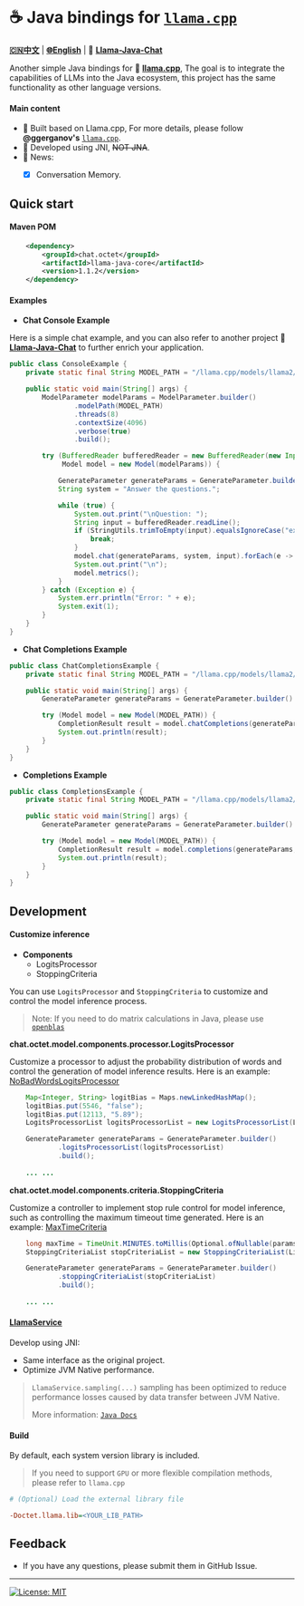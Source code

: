 # ☕️ Java bindings for [`llama.cpp`](https://github.com/ggerganov/llama.cpp)

[**🇨🇳中文**](./README.Zh_CN.md) | [**🌐English**](./README.md) | 🤖 [**Llama-Java-Chat**](https://github.com/eoctet/llama-java-chat.git)

Another simple Java bindings for 🦙 [**llama.cpp**](https://github.com/ggerganov/llama.cpp), The goal is to integrate the capabilities of LLMs into the Java ecosystem, this project has the same functionality as other language versions.

#### Main content
- 🚀 Built based on Llama.cpp, For more details, please follow **@ggerganov's** [`llama.cpp`](https://github.com/ggerganov/llama.cpp).
- 🚀 Developed using JNI, ~~NOT JNA~~.
- 🚀 News:
  - [X] Conversation Memory.


## Quick start

#### Maven POM

```xml
    <dependency>
        <groupId>chat.octet</groupId>
        <artifactId>llama-java-core</artifactId>
        <version>1.1.2</version>
    </dependency>
```

#### Examples

- **Chat Console Example**

Here is a simple chat example, and you can also refer to another project 🤖️ [**Llama-Java-Chat**](https://github.com/eoctet/llama-java-chat.git) to further enrich your application.

```java
public class ConsoleExample {
    private static final String MODEL_PATH = "/llama.cpp/models/llama2/ggml-model-7b-q6_k.gguf";

    public static void main(String[] args) {
        ModelParameter modelParams = ModelParameter.builder()
                .modelPath(MODEL_PATH)
                .threads(8)
                .contextSize(4096)
                .verbose(true)
                .build();

        try (BufferedReader bufferedReader = new BufferedReader(new InputStreamReader(System.in, StandardCharsets.UTF_8));
             Model model = new Model(modelParams)) {

            GenerateParameter generateParams = GenerateParameter.builder().build();
            String system = "Answer the questions.";

            while (true) {
                System.out.print("\nQuestion: ");
                String input = bufferedReader.readLine();
                if (StringUtils.trimToEmpty(input).equalsIgnoreCase("exit")) {
                    break;
                }
                model.chat(generateParams, system, input).forEach(e -> System.out.print(e.getText()));
                System.out.print("\n");
                model.metrics();
            }
        } catch (Exception e) {
            System.err.println("Error: " + e);
            System.exit(1);
        }
    }
}
```

- **Chat Completions Example**

```java
public class ChatCompletionsExample {
    private static final String MODEL_PATH = "/llama.cpp/models/llama2/ggml-model-7b-q6_k.gguf";

    public static void main(String[] args) {
        GenerateParameter generateParams = GenerateParameter.builder().build();

        try (Model model = new Model(MODEL_PATH)) {
            CompletionResult result = model.chatCompletions(generateParams, "Who are you?");
            System.out.println(result);
        }
    }
}
```

- **Completions Example**

```java
public class CompletionsExample {
    private static final String MODEL_PATH = "/llama.cpp/models/llama2/ggml-model-7b-q6_k.gguf";

    public static void main(String[] args) {
        GenerateParameter generateParams = GenerateParameter.builder().build();

        try (Model model = new Model(MODEL_PATH)) {
            CompletionResult result = model.completions(generateParams, "long time a ago");
            System.out.println(result);
        }
    }
}
```

## Development

#### Customize inference

- **Components**
  - LogitsProcessor
  - StoppingCriteria

You can use `LogitsProcessor` and `StoppingCriteria` to customize and control the model inference process.

> Note: If you need to do matrix calculations in Java, please use [`openblas`](https://github.com/bytedeco/javacpp-presets/tree/master/openblas)

**chat.octet.model.components.processor.LogitsProcessor**

Customize a processor to adjust the probability distribution of words and control the generation of model inference results. Here is an example: [NoBadWordsLogitsProcessor](src%2Fmain%2Fjava%2Fchat%2Foctet%2Fmodel%2Fprocessor%2Fimpl%2FNoBadWordsLogitsProcessor.java)

```java
    Map<Integer, String> logitBias = Maps.newLinkedHashMap();
    logitBias.put(5546, "false");
    logitBias.put(12113, "5.89");
    LogitsProcessorList logitsProcessorList = new LogitsProcessorList(Lists.newArrayList(new CustomBiasLogitsProcessor(logitBias, model.getVocabSize())));

    GenerateParameter generateParams = GenerateParameter.builder()
            .logitsProcessorList(logitsProcessorList)
            .build();
    
    ... ...

```

**chat.octet.model.components.criteria.StoppingCriteria**

Customize a controller to implement stop rule control for model inference, such as controlling the maximum timeout time generated. Here is an example: [MaxTimeCriteria](src%2Fmain%2Fjava%2Fchat%2Foctet%2Fmodel%2Fcriteria%2Fimpl%2FMaxTimeCriteria.java)

```java
    long maxTime = TimeUnit.MINUTES.toMillis(Optional.ofNullable(params.getTimeout()).orElse(10L));
    StoppingCriteriaList stopCriteriaList = new StoppingCriteriaList(Lists.newArrayList(new MaxTimeCriteria(maxTime)));

    GenerateParameter generateParams = GenerateParameter.builder()
            .stoppingCriteriaList(stopCriteriaList)
            .build();
    
    ... ...

```

#### [LlamaService](src%2Fmain%2Fjava%2Fchat%2Foctet%2Fmodel%2FLlamaService.java)

Develop using JNI:

- Same interface as the original project.
- Optimize JVM Native performance.

> `LlamaService.sampling(...)` sampling has been optimized to reduce performance losses caused by data transfer between JVM Native.
>
>
> More information: [`Java Docs`](docs/API.md)

#### Build

By default, each system version library is included.

> If you need to support `GPU` or more flexible compilation methods, please refer to `llama.cpp`

```ini
# (Optional) Load the external library file

-Doctet.llama.lib=<YOUR_LIB_PATH>
```

## Feedback

- If you have any questions, please submit them in GitHub Issue.

----

[![License: MIT](https://img.shields.io/badge/license-MIT-blue.svg)](https://opensource.org/licenses/MIT)
